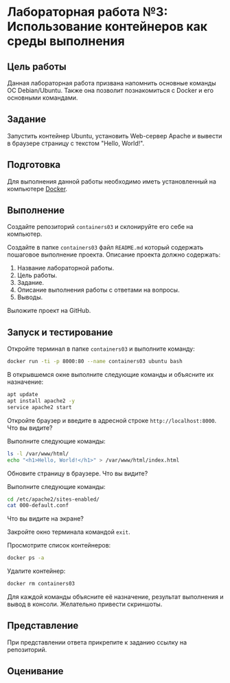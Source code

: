 # Лабораторная работа №3: Использование контейнеров как среды выполнения

## Цель работы

Данная лабораторная работа призвана напомнить основные команды ОС Debian/Ubuntu. Также она позволит познакомиться с Docker и его основными командами.

## Задание

Запустить контейнер Ubuntu, установить Web-сервер Apache и вывести в браузере страницу с текстом "Hello, World!".

## Подготовка

Для выполнения данной работы необходимо иметь установленный на компьютере [Docker](https://www.docker.com/).

## Выполнение

Создайте репозиторий `containers03` и склонируйте его себе на компьютер.

Создайте в папке `containers03` файл `README.md` который содержать пошаговое выполнение проекта. Описание проекта должно содержать:

1. Название лабораторной работы.
2. Цель работы.
3. Задание.
4. Описание выполнения работы с ответами на вопросы.
5. Выводы.

Выложите проект на GitHub.

## Запуск и тестирование

Откройте терминал в папке `containers03` и выполните команду:

```bash
docker run -ti -p 8000:80 --name containers03 ubuntu bash
```

В открывшемся окне выполните следующие команды и объясните их назначение:

```bash
apt update
apt install apache2 -y
service apache2 start
```

Откройте браузер и введите в адресной строке `http://localhost:8000`. Что вы видите?

Выполните следующие команды:

```bash
ls -l /var/www/html/
echo "<h1>Hello, World!</h1>" > /var/www/html/index.html
```

Обновите страницу в браузере. Что вы видите?

Выполните следующие команды:

```bash
cd /etc/apache2/sites-enabled/
cat 000-default.conf
```

Что вы видите на экране?

Закройте окно терминала командой `exit`.

Просмотрите список контейнеров:

```bash
docker ps -a
```

Удалите контейнер:

```bash
docker rm containers03
```

Для каждой команды объясните её назначение, результат выполнения и вывод в консоли. Желательно привести скриншоты.

## Представление

При представлении ответа прикрепите к заданию ссылку на репозиторий.

## Оценивание
